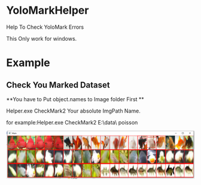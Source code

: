 # YoloMarkHelper
Help To Check YoloMark Errors

This Only work for windows.

# Example

## Check You Marked Dataset

**You have to Put object.names to Image folder First **

Helper.exe CheckMark2 Your absolute ImgPath Name.


for example:Helper.exe CheckMark2 E:\data\ poisson



![image](https://github.com/xtayaitak/YoloMarkHelper/blob/master/image/CheckMark2.png)
